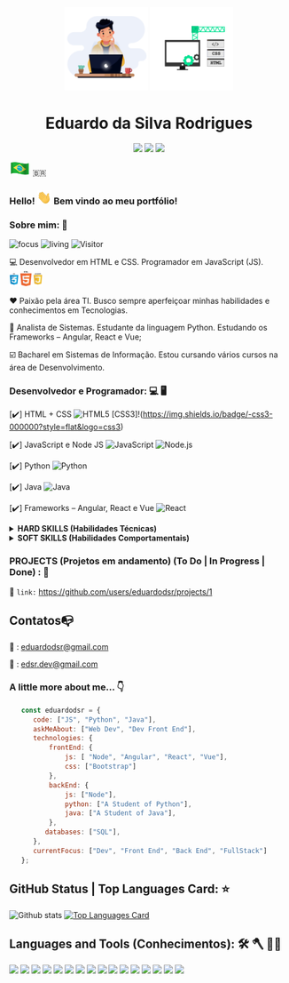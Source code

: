 <p align="center">
  <img src=https://github.com/eduardodsr/eduardodsr/blob/master/dev2.gif?raw=true" alt="dev2" width="150px" />
  <img src=https://github.com/eduardodsr/eduardodsr/blob/master/dev.gif?raw=true" alt="dev" width="150px" />
  
</p>
<h1 align="center"> Eduardo da Silva Rodrigues </h1>

<p align="center">     
  <a href="https://github.com/eduardodsr" alt="github.com/eduardodsr" target="_blank"><img src="https://img.shields.io/badge/-github.com/eduardodsr-0e2c54?style=flat-square&logo=chrome&logoColor=black" /></a>
  <a href="https://www.edsr.dev" alt="edsr.dev" target="_blank"><img src="https://img.shields.io/badge/-edsr.dev-0e2c54?style=flat-square&logo=chrome&logoColor=white" /></a>
  <a href="mailto:edsr.dev@gmail.com" alt="Email" target="_blank"><img src="https://img.shields.io/badge/-Email-B23121?style=flat-square&logo=gmail&logoColor=white" /></a>   
  </p>

<img style="margin: 0 auto" src="https://github.com/eduardodsr/eduardodsr/blob/master/brazil.gif" height="25"> :brazil:

### Hello! <img style="margin: 0 auto" src="https://github.com/ABSphreak/ABSphreak/blob/master/gifs/Hi.gif" height="25"> Bem vindo ao meu portfólio!

### Sobre mim: :open_book:

![focus](https://img.shields.io/badge/focus-Front_End%20%7C%20Back_End%20%7C%20FullStacker-brightgreen)
![living](https://img.shields.io/badge/living-Rio%20de%20Janeiro-3c9)
![Visitor](https://visitor-badge.glitch.me/badge?page_id=eduardodsr.eduardodsr)
<!--[GitHub followers](https://img.shields.io/github/followers/eduardodsr?label=Follow&style=social)-->


💻 Desenvolvedor em HTML e CSS. Programador em JavaScript (JS). </code><img style="margin: 0 auto" src="https://github.com/eduardodsr/eduardodsr/blob/master/FrontEnd.jpg" height="30"></code> 

:heart: Paixão pela área TI. Busco sempre aperfeiçoar minhas habilidades e conhecimentos em Tecnologias.

:bookmark: Analista de Sistemas.  Estudante da linguagem Python. Estudando os Frameworks – Angular, React e Vue;

:ballot_box_with_check: Bacharel em Sistemas de Informação. Estou cursando vários cursos na área de Desenvolvimento.

### Desenvolvedor e Programador: :computer: :desktop_computer:

[✔️] HTML + CSS ![HTML5](https://img.shields.io/badge/-HTML5-000000?style=flat&logo=html5) [CSS3]!(https://img.shields.io/badge/-css3-000000?style=flat&logo=css3)

[✔️] JavaScript e Node JS ![JavaScript](https://img.shields.io/badge/-JavaScript-000000?style=flat&logo=javascript) ![Node.js](https://img.shields.io/badge/-Node.js-222222?style=flat&logo=node.js&logoColor=339933)

[✔️] Python ![Python](https://img.shields.io/badge/-Python-000000?style=flat&logo=python)

[✔️] Java   ![Java](https://img.shields.io/badge/-Java-000000?style=flat&logo=java)

[✔️] Frameworks – Angular, React e Vue  ![React](https://img.shields.io/badge/-React-222222?style=flat&logo=React&logoColor=61DAFB)

<details class="HARD_SKILLS">
<summary><strong>HARD SKILLS (Habilidades Técnicas)</strong></summary>

### HARD SKILLS (Habilidades Técnicas):  💬

-	Linux; Windows 7/8/10 e Server; 

-	Microsoft Office (Office 365); Outlook; Libre Office;

-	Redes e Infraestrutura de TI; CISCO CCNA e ITE;

-	ITIL e Cobit; Gestão de Projetos; Virtualização; 

-	Banco de Dados - SQL Server;

-	Desenvolvedor Front End (HTML, CSS e JavaScript). 

-	Estudando a linguagem de programação Python; 

-	Estudando os Frameworks – Angular, React e Vue;

- Montagem e Manutenção de Computadores;

- Controle de Versão (GitHub); Ágil (Scrum).

</details>

<details class="SOFT_SKILLS">  
<summary><strong>SOFT SKILLS (Habilidades Comportamentais)</strong></summary>

### SOFT SKILLS (Habilidades Comportamentais):  💬

-	Liderança; Comunicação; Trabalho em equipe; 

-	Proatividade; Planejamento Estratégico;

-	Ética; Organização; Otimização de Processos;

-	Comprometimento; Autoconfiança; Empatia;

-	Criatividade; Inovação; Negociação de conflitos.

</details>



### PROJECTS (Projetos em andamento) (To Do | In Progress | Done) : :dart:

:bookmark_tabs:  ``` link: ```  https://github.com/users/eduardodsr/projects/1


## Contatos:mailbox_with_no_mail:

:email: : eduardodsr@gmail.com

:email: : edsr.dev@gmail.com


###  A little more about me...  👇

```javascript
   const eduardodsr = {
      code: ["JS", "Python", "Java"],
      askMeAbout: ["Web Dev", "Dev Front End"],
      technologies: {
          frontEnd: {
              js: [ "Node", "Angular", "React", "Vue"], 
              css: ["Bootstrap"]
          },
          backEnd: {
              js: ["Node"],
              python: ["A Student of Python"],
              java: ["A Student of Java"],
          },
         databases: ["SQL"],      
      },
      currentFocus: ["Dev", "Front End", "Back End", "FullStack"]
   };
```


## GitHub Status | Top Languages Card: :star:

![Github stats](https://github-readme-stats.vercel.app/api?username=eduardodsr&show_icons=true)
[![Top Languages Card](https://github-readme-stats.vercel.app/api/top-langs/?username=eduardodsr)](https://github.com/eduardodsr/github-readme-stats)


## Languages and Tools (Conhecimentos):  :hammer_and_wrench: :axe: :man_technologist:

<div class="code" align="left">
<code><a href="https://www.w3.org/html/" target="_blank"><img height="50" src="https://www.vectorlogo.zone/logos/w3_html5/w3_html5-ar21.svg"></a></code>
<code><a href="https://getbootstrap.com/" target="_blank"><img height="50" src="https://www.vectorlogo.zone/logos/getbootstrap/getbootstrap-ar21.svg"></a></code> 
<code><a href="https://www.javascript.com/" target="_blank"><img height="50" src="https://www.vectorlogo.zone/logos/javascript/javascript-ar21.svg"></a></code>
<code><a href="https://nodejs.org/" target="_blank"><img height="50" src="https://www.vectorlogo.zone/logos/nodejs/nodejs-ar21.svg"></a></code> 
<code><a href="https://angularjs.org/" target="_blank"><img height="50" src="https://www.vectorlogo.zone/logos/angular/angular-ar21.svg"></a></code> 
<code><a href="https://reactjs.org/" target="_blank"><img height="50" src="https://www.vectorlogo.zone/logos/reactjs/reactjs-ar21.svg"></a></code>
<code><a href="https://www.python.org/" target="_blank"><img height="50" src="https://www.vectorlogo.zone/logos/python/python-ar21.svg"></a></code>
<code><a href="https://jupyter.org/" target="_blank"><img height="50" src="https://www.vectorlogo.zone/logos/jupyter/jupyter-ar21.svg"></a></code>
<code><a href="https://www.mysql.com/" target="_blank"><img height="50" src="https://www.vectorlogo.zone/logos/mysql/mysql-ar21.svg"></a></code>
<code><a href="https://www.json.org/" target="_blank"><img height="50" src="https://www.vectorlogo.zone/logos/json/json-ar21.svg"></a></code>
<code><a href="https://www.linux.org/" target="_blank"><img height="50" src="https://www.vectorlogo.zone/logos/linux/linux-ar21.svg"></a></code>
<code><a href="https://www.microsoft.com/" target="_blank"><img height="50" src="https://www.vectorlogo.zone/logos/microsoft/microsoft-ar21.svg"></a></code>
<code><a href="https://code.visualstudio.com/" target="_blank"><img height="50" src="https://www.vectorlogo.zone/logos/visualstudio_code/visualstudio_code-ar21.svg"></a></code>
<code><a href="https://www.java.com/" target="_blank"><img height="50" src="https://www.vectorlogo.zone/logos/java/java-ar21.svg"></a></code>
<code><a href="https://www.eclipse.org/" target="_blank"><img height="50" src="https://www.vectorlogo.zone/logos/eclipse/eclipse-ar21.svg"></a></code>
<code><a href="https://www.jetbrains.com/" target="_blank"><img height="50" src="https://www.vectorlogo.zone/logos/jetbrains/jetbrains-ar21.svg"></a></code>  
</div>
